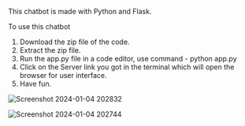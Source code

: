 This chatbot is made with Python and Flask.

To use this chatbot
1. Download the zip file of the code.
2. Extract the zip file.
3. Run the app.py file in a code editor, use command - python app.py
4. Click on the Server link you got in the terminal which will open the browser for user interface.
5. Have fun. 

![Screenshot 2024-01-04 202832](https://github.com/Shelbybosss/Chatbot/assets/102911609/93d4d2f9-ac06-49ca-9fb6-a2756ebf023c)


![Screenshot 2024-01-04 202744](https://github.com/Shelbybosss/Chatbot/assets/102911609/cd4aceb2-16b4-49ed-8321-955e86733542)
